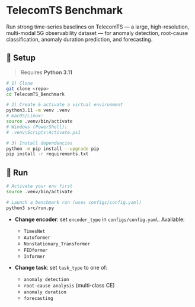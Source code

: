 # TelecomTS Benchmark

Run strong time-series baselines on TelecomTS — a large, high-resolution, multi-modal 5G observability dataset — for anomaly detection, root-cause classification, anomaly duration prediction, and forecasting.

## 🔧 Setup

> Requires **Python 3.11**

```bash
# 1) Clone
git clone <repo>
cd TelecomTS_Benchmark

# 2) Create & activate a virtual environment
python3.11 -m venv .venv
# macOS/Linux:
source .venv/bin/activate
# Windows (PowerShell):
# .venv\Scripts\Activate.ps1

# 3) Install dependencies
python -m pip install --upgrade pip
pip install -r requirements.txt
```
## 🚀 Run

```bash
# Activate your env first
source .venv/bin/activate

# Launch a benchmark run (uses configs/config.yaml)
python3 src/run.py
```

* **Change encoder**: set `encoder_type` in `configs/config.yaml`. Available:
  * `TimesNet`
  * `Autoformer`
  * `Nonstationary_Transformer`
  * `FEDformer`
  * `Informer`

* **Change task**: set `task_type` to one of:
  * `anomaly detection`
  * `root-cause analysis` (multi-class CE)
  * `anomaly duration`
  * `forecasting`
